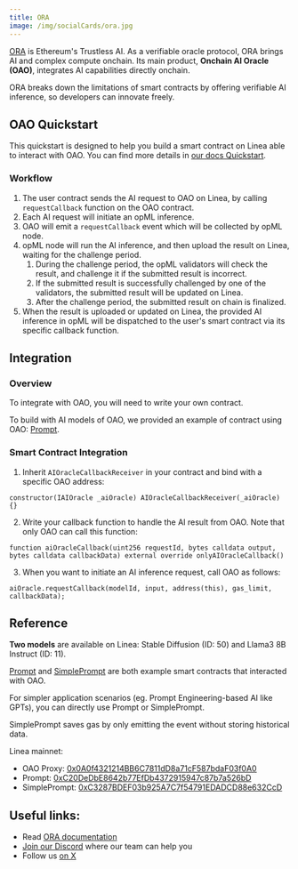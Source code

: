 ```yaml
---
title: ORA
image: /img/socialCards/ora.jpg
---
```


[ORA](https://ora.io) is Ethereum's Trustless AI. 
As a verifiable oracle protocol, ORA brings AI and complex compute onchain.
Its main product, **Onchain AI Oracle (OAO)**, integrates AI capabilities directly onchain.

ORA breaks down the limitations of smart contracts by offering verifiable AI inference, so developers can innovate freely.

## OAO Quickstart

This quickstart is designed to help you build a smart contract on Linea able to interact with OAO. You can find more details in [our docs Quickstart](https://docs.ora.io/doc/oao-onchain-ai-oracle/develop-guide).

### Workflow

1. The user contract sends the AI request to OAO on Linea, by calling `requestCallback` function on the OAO contract.
2. Each AI request will initiate an opML inference.
3. OAO will emit a `requestCallback` event which will be collected by opML node.
4. opML node will run the AI inference, and then upload the result on Linea, waiting for the challenge period.
    1. During the challenge period, the opML validators will check the result, and challenge it if the submitted result is incorrect.
    2. If the submitted result is successfully challenged by one of the validators, the submitted result will be updated on Linea.
    3. After the challenge period, the submitted result on chain is finalized.
5. When the result is uploaded or updated on Linea, the provided AI inference in opML will be dispatched to the user's smart contract via its specific callback function.

## Integration

### Overview

To integrate with OAO, you will need to write your own contract.

To build with AI models of OAO, we provided an example of contract using OAO: [Prompt](https://lineascan.build/address/0xC20DeDbE8642b77EfDb4372915947c87b7a526bD).

### Smart Contract Integration

1. Inherit `AIOracleCallbackReceiver` in your contract and bind with a specific OAO address:

```solidity
constructor(IAIOracle _aiOracle) AIOracleCallbackReceiver(_aiOracle) {}
```

2. Write your callback function to handle the AI result from OAO. Note that only OAO can call this function:

```solidity
function aiOracleCallback(uint256 requestId, bytes calldata output, bytes calldata callbackData) external override onlyAIOracleCallback()
```

3. When you want to initiate an AI inference request, call OAO as follows:

```solidity
aiOracle.requestCallback(modelId, input, address(this), gas_limit, callbackData);
```

## Reference

**Two models** are available on Linea: Stable Diffusion (ID: 50) and Llama3 8B Instruct (ID: 11).

[Prompt](https://docs.ora.io/doc/oao-onchain-ai-oracle/reference) and [SimplePrompt](https://docs.ora.io/doc/oao-onchain-ai-oracle/reference) are both example smart contracts that interacted with OAO.

For simpler application scenarios (eg. Prompt Engineering-based AI like GPTs), you can directly use Prompt or SimplePrompt.

SimplePrompt saves gas by only emitting the event without storing historical data.

Linea mainnet: 

- OAO Proxy: [0x0A0f4321214BB6C7811dD8a71cF587bdaF03f0A0](https://lineascan.build/address/0x0A0f4321214BB6C7811dD8a71cF587bdaF03f0A0)
- Prompt: [0xC20DeDbE8642b77EfDb4372915947c87b7a526bD](https://lineascan.build/address/0xC20DeDbE8642b77EfDb4372915947c87b7a526bD)
- SimplePrompt: [0xC3287BDEF03b925A7C7f54791EDADCD88e632CcD](https://lineascan.build/address/0xb880D47D3894D99157B52A7F869aB3B1E2D4349d)

## Useful links:

- Read [ORA documentation](https://docs.ora.io)
- [Join our Discord](https://discord.gg/ora-io) where our team can help you
- Follow us [on X](https://x.com/OraProtocol)
